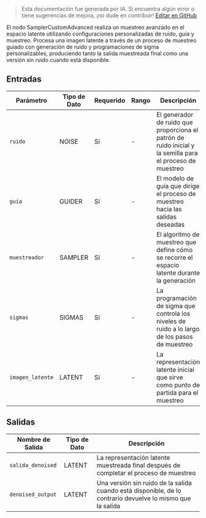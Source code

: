 > Esta documentación fue generada por IA. Si encuentra algún error o tiene sugerencias de mejora, ¡no dude en contribuir! [Editar en GitHub](https://github.com/Comfy-Org/embedded-docs/blob/main/comfyui_embedded_docs/docs/SamplerCustomAdvanced/es.md)

El nodo SamplerCustomAdvanced realiza un muestreo avanzado en el espacio latente utilizando configuraciones personalizadas de ruido, guía y muestreo. Procesa una imagen latente a través de un proceso de muestreo guiado con generación de ruido y programaciones de sigma personalizables, produciendo tanto la salida muestreada final como una versión sin ruido cuando está disponible.

## Entradas

| Parámetro | Tipo de Dato | Requerido | Rango | Descripción |
|-----------|-----------|----------|-------|-------------|
| `ruido` | NOISE | Sí | - | El generador de ruido que proporciona el patrón de ruido inicial y la semilla para el proceso de muestreo |
| `guía` | GUIDER | Sí | - | El modelo de guía que dirige el proceso de muestreo hacia las salidas deseadas |
| `muestreador` | SAMPLER | Sí | - | El algoritmo de muestreo que define cómo se recorre el espacio latente durante la generación |
| `sigmas` | SIGMAS | Sí | - | La programación de sigma que controla los niveles de ruido a lo largo de los pasos de muestreo |
| `imagen_latente` | LATENT | Sí | - | La representación latente inicial que sirve como punto de partida para el muestreo |

## Salidas

| Nombre de Salida | Tipo de Dato | Descripción |
|-------------|-----------|-------------|
| `salida_denoised` | LATENT | La representación latente muestreada final después de completar el proceso de muestreo |
| `denoised_output` | LATENT | Una versión sin ruido de la salida cuando está disponible, de lo contrario devuelve lo mismo que la salida |
